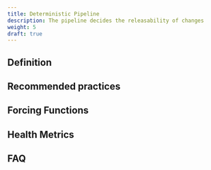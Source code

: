```yaml
---
title: Deterministic Pipeline
description: The pipeline decides the releasability of changes
weight: 5
draft: true
---
```


## Definition

## Recommended practices

## Forcing Functions

## Health Metrics

## FAQ
